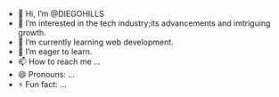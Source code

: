 - 👋 Hi, I’m @DIEGOHILLS
- 👀 I’m interested in the tech industry;its advancements and imtriguing growth.
- 🌱 I’m currently learning web development.
- 💞️ I’m eager to learn.
- 📫 How to reach me ...
- 😄 Pronouns: ...
- ⚡ Fun fact: ...

<!---
DIEGOHILLS/DIEGOHILLS is a ✨ special ✨ repository because its `README.md` (this file) appears on your GitHub profile.
You can click the Preview link to take a look at your changes.
--->
